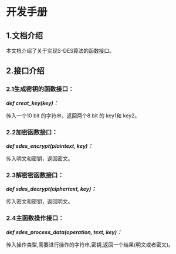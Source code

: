 # 开发手册


## 1.文档介绍

 本文档介绍了关于实现S-DES算法的函数接口。

## 2.接口介绍

### 2.1**生成密钥的函数接口：**

***def creat_key(key)：***

传入一个10 bit 的字符串，返回两个8 bit 的 key1和 key2。

### 2.2**加密函数接口：**

***def sdes_encrypt(plaintext, key)：*** 

传入明文和密钥，返回密文。


### 2.3**解密密函数接口：**

***def sdes_decrypt(ciphertext, key)：*** 

传入密文和密钥，返回明文。

### 2.4**主函数操作接口：**

***def sdes_process_data(operation, text, key)：***

传入操作类型,需要进行操作的字符串,密钥,返回一个结果(明文或者密文)。
